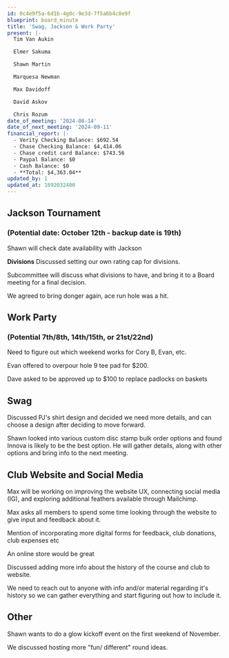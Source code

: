 ```yaml
---
id: 0c4e9f5a-6d1b-4g0c-9e3d-7f5a6b4c8e9f
blueprint: board_minute
title: 'Swag, Jackson & Work Party'
present: |-
  Tim Van Aukin

  Elmer Sakuma

  Shawn Martin

  Marquesa Newman

  Max Davidoff

  David Askov

  Chris Rozum
date_of_meeting: '2024-08-14'
date_of_next_meeting: '2024-09-11'
financial_report: |-
  - Verity Checking Balance: $692.54
  - Chase Checking Balance: $4,414.06
  - Chase credit card Balance: $743.56
  - Paypal Balance: $0
  - Cash Balance: $0
  - **Total: $4,363.04**
updated_by: 1
updated_at: 1692032400
---
```

## Jackson Tournament
### (Potential date: October 12th - backup date is 19th)
Shawn will check date availability with Jackson

**Divisions**
Discussed setting our own rating cap for divisions.

Subcommittee will discuss what divisions to have, and bring it to a Board meeting for a final decision.

We agreed to bring donger again, ace run hole was a hit.

## Work Party
### (Potential 7th/8th, 14th/15th, or 21st/22nd)
Need to figure out which weekend works for Cory B, Evan, etc.

Evan offered to overpour hole 9 tee pad for $200.

Dave asked to be approved up to $100 to replace padlocks on baskets

## Swag
Discussed PJ's shirt design and decided we need more details, and can choose a design after deciding to move forward.

Shawn looked into various custom disc stamp bulk order options and found Innova is likely to be the best option. He will gather details, along with other options and bring info to the next meeting.

## Club Website and Social Media
Max will be working on improving the website UX, connecting social media (IG), and exploring additional feathers available through Mailchimp.

Max asks all members to spend some time looking through the website to give input and feedback about it.

Mention of incorporating more digital forms for feedback, club donations, club expenses etc

An online store would be great

Discussed adding more info about the history of the course and club to website.

We need to reach out to anyone with info and/or material regarding it's history so we can gather everything and start figuring out how to include it.

## Other
Shawn wants to do a glow kickoff event on the first weekend of November.

We discussed hosting more "fun/ different" round ideas.
